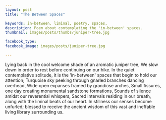 ```yaml
---
layout: post
title: "The Between Spaces"

keywords: in-between, liminal, poetry, spaces,
description: Poem about contemplating the 'in-between' spaces.
thumbnail: images/posts/thumbs/juniper-tree.jpg

facebook_type:
facebook_image: images/posts/juniper-tree.jpg

---
```

Lying back in the cool welcome shade
of an aromatic juniper tree,
We slow down in order to rest
before continuing on our hike.
In the quiet contemplative solitude,
it is the 'in-between' spaces that begin to hold our attention;
Turquoise sky peeking through gnarled branches dancing overhead,
Wide open expanses framed by grandiose arches,
Small fissures, one day creating monumental sandstone formations,
Sounds of silence amidst our reverential whispers,
Sacred intervals residing in our breath,
along with the liminal beats of our heart.
In stillness our senses become unfurled;
blessed to receive the ancient wisdom
of this vast and ineffable living library
surrounding us.
